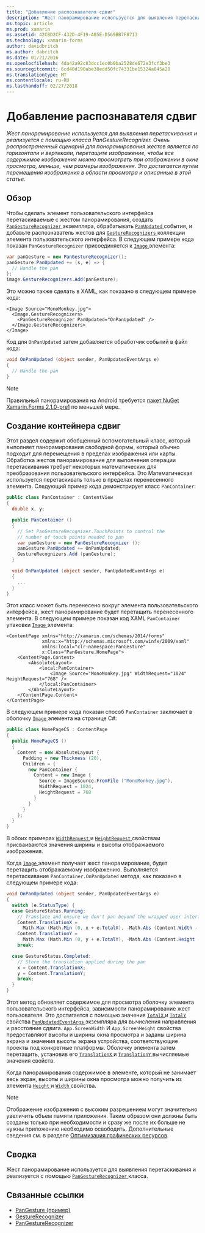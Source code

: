 ```yaml
---
title: "Добавление распознавателя сдвиг"
description: "Жест панорамирование используется для выявления перетаскивания и реализуется с помощью класса PanGestureRecognizer. Очень распространенный сценарий для панорамирования жестов является по горизонтали и вертикали, перетащите изображение, чтобы все содержимое изображения можно просмотреть при отображении в окне просмотра, меньше, чем размеры изображения. Это достигается путем перемещения изображения в области просмотра и описанные в этой статье."
ms.topic: article
ms.prod: xamarin
ms.assetid: 42CBD2CF-432D-4F19-A05E-D569BB7F8713
ms.technology: xamarin-forms
author: davidbritch
ms.author: dabritch
ms.date: 01/21/2016
ms.openlocfilehash: 4da42a92c83dcc1ec0b0ba2528de672e3fcf3be3
ms.sourcegitcommit: 6cd40d190abe38edd50fc74331be15324a845a28
ms.translationtype: MT
ms.contentlocale: ru-RU
ms.lasthandoff: 02/27/2018
---
```

# <a name="adding-a-pan-gesture-recognizer"></a>Добавление распознавателя сдвиг

_Жест панорамирование используется для выявления перетаскивания и реализуется с помощью класса PanGestureRecognizer. Очень распространенный сценарий для панорамирования жестов является по горизонтали и вертикали, перетащите изображение, чтобы все содержимое изображения можно просмотреть при отображении в окне просмотра, меньше, чем размеры изображения. Это достигается путем перемещения изображения в области просмотра и описанные в этой статье._

## <a name="overview"></a>Обзор

Чтобы сделать элемент пользовательского интерфейса перетаскиваемые с жестом панорамирования, создать [ `PanGestureRecognizer` ](https://developer.xamarin.com/api/type/Xamarin.Forms.PanGestureRecognizer/) экземпляра, обрабатывать [ `PanUpdated` ](https://developer.xamarin.com/api/event/Xamarin.Forms.PanGestureRecognizer.PanUpdated/) события, и добавьте распознаватель жестов для [ `GestureRecognizers` ](https://developer.xamarin.com/api/property/Xamarin.Forms.View.GestureRecognizers/) коллекции элемента пользовательского интерфейса. В следующем примере кода показан `PanGestureRecognizer` присоединяется к [ `Image` ](https://developer.xamarin.com/api/type/Xamarin.Forms.Image/) элемента:

```csharp
var panGesture = new PanGestureRecognizer();
panGesture.PanUpdated += (s, e) => {
  // Handle the pan
};
image.GestureRecognizers.Add(panGesture);
```

Это можно также сделать в XAML, как показано в следующем примере кода:

```xaml
<Image Source="MonoMonkey.jpg">
  <Image.GestureRecognizers>
    <PanGestureRecognizer PanUpdated="OnPanUpdated" />
  </Image.GestureRecognizers>
</Image>
```

Код для `OnPanUpdated` затем добавляется обработчик событий в файл кода:

```csharp
void OnPanUpdated (object sender, PanUpdatedEventArgs e)
{
  // Handle the pan
}
```

> [!NOTE]
> Правильный панорамирования на Android требуется [пакет NuGet Xamarin.Forms 2.1.0-pre1](https://www.nuget.org/packages/Xamarin.Forms/2.1.0.6501-pre1) по меньшей мере.

## <a name="creating-a-pan-container"></a>Создание контейнера сдвиг

Этот раздел содержит обобщенный вспомогательный класс, который выполняет панорамирования свободной формы, который обычно подходит для перемещения в пределах изображения или карты. Обработка жестов панорамирование для выполнения операции перетаскивания требует некоторых математических для преобразования пользовательского интерфейса. Это Математическая используется перетаскивать только в пределах перенесенного элемента. Следующий пример кода демонстрирует класс `PanContainer`:

```csharp
public class PanContainer : ContentView
{
  double x, y;

  public PanContainer ()
  {
    // Set PanGestureRecognizer.TouchPoints to control the
    // number of touch points needed to pan
    var panGesture = new PanGestureRecognizer ();
    panGesture.PanUpdated += OnPanUpdated;
    GestureRecognizers.Add (panGesture);
  }

  void OnPanUpdated (object sender, PanUpdatedEventArgs e)
  {
    ...
  }
}
```

Этот класс может быть перенесено вокруг элемента пользовательского интерфейса, жест панорамирование будет перетащить перенесенного элемента. В следующем примере показан код XAML `PanContainer` упаковки [ `Image` ](https://developer.xamarin.com/api/type/Xamarin.Forms.Image/) элемента:

```xaml
<ContentPage xmlns="http://xamarin.com/schemas/2014/forms"
             xmlns:x="http://schemas.microsoft.com/winfx/2009/xaml"
             xmlns:local="clr-namespace:PanGesture"
             x:Class="PanGesture.HomePage">
    <ContentPage.Content>
        <AbsoluteLayout>
            <local:PanContainer>
                <Image Source="MonoMonkey.jpg" WidthRequest="1024" HeightRequest="768" />
            </local:PanContainer>
        </AbsoluteLayout>
    </ContentPage.Content>
</ContentPage>
```

В следующем примере кода показан способ `PanContainer` заключает в оболочку [ `Image` ](https://developer.xamarin.com/api/type/Xamarin.Forms.Image/) элемента на странице C#:

```csharp
public class HomePageCS : ContentPage
{
  public HomePageCS ()
  {
    Content = new AbsoluteLayout {
      Padding = new Thickness (20),
      Children = {
        new PanContainer {
          Content = new Image {
            Source = ImageSource.FromFile ("MonoMonkey.jpg"),
            WidthRequest = 1024,
            HeightRequest = 768
          }
        }
      }
    };
  }
}
```

В обоих примерах [ `WidthRequest` ](https://developer.xamarin.com/api/property/Xamarin.Forms.VisualElement.WidthRequest/) и [ `HeightRequest` ](https://developer.xamarin.com/api/property/Xamarin.Forms.VisualElement.HeightRequest/) свойствам присваиваются значения ширины и высоты отображаемого изображения.

Когда [ `Image` ](https://developer.xamarin.com/api/type/Xamarin.Forms.Image/) элемент получает жест панорамирование, будет перетащить отображаемому изображению. Выполняется перетаскивание `PanContainer.OnPanUpdated` метода, как показано в следующем примере кода:

```csharp
void OnPanUpdated (object sender, PanUpdatedEventArgs e)
{
  switch (e.StatusType) {
  case GestureStatus.Running:
    // Translate and ensure we don't pan beyond the wrapped user interface element bounds.
    Content.TranslationX =
      Math.Max (Math.Min (0, x + e.TotalX), -Math.Abs (Content.Width - App.ScreenWidth));
    Content.TranslationY =
      Math.Max (Math.Min (0, y + e.TotalY), -Math.Abs (Content.Height - App.ScreenHeight));
    break;

  case GestureStatus.Completed:
    // Store the translation applied during the pan
    x = Content.TranslationX;
    y = Content.TranslationY;
    break;
  }
}
```

Этот метод обновляет содержимое для просмотра оболочку элемента пользовательского интерфейса, зависимости панорамирование жест пользователя. Это достигается с помощью значения [ `TotalX` ](https://developer.xamarin.com/api/property/Xamarin.Forms.PanUpdatedEventArgs.TotalX/) и [ `TotalY` ](https://developer.xamarin.com/api/property/Xamarin.Forms.PanUpdatedEventArgs.TotalY/) свойства [ `PanUpdatedEventArgs` ](https://developer.xamarin.com/api/type/Xamarin.Forms.PanUpdatedEventArgs/) экземпляра для вычисления направления и расстояние сдвига. `App.ScreenWidth` И `App.ScreenHeight` свойства предоставляют высоты и ширины окна просмотра и заданы ширина экрана и значения высоты экрана устройства, соответствующие проекты под конкретные платформы. Оболочку элемента затем перетащить, установив его [ `TranslationX` ](https://developer.xamarin.com/api/property/Xamarin.Forms.VisualElement.TranslationX/) и [ `TranslationY` ](https://developer.xamarin.com/api/property/Xamarin.Forms.VisualElement.TranslationY/) вычисляемые значения свойств.

Когда панорамирования содержимое в элементе, который не занимает весь экран, высоты и ширины окна просмотра можно получить из элемента [ `Height` ](https://developer.xamarin.com/api/property/Xamarin.Forms.VisualElement.Height/) и [ `Width` ](https://developer.xamarin.com/api/property/Xamarin.Forms.VisualElement.Width/) свойства.

> [!NOTE]
> Отображение изображения с высоким разрешением могут значительно увеличить объем памяти приложения. Таким образом они должны быть созданы только при необходимости и сразу же после их больше не нужны приложению необходимо освободить. Дополнительные сведения см. в разделе [Оптимизация графических ресурсов](~/xamarin-forms/deploy-test/performance.md#optimizeimages).

## <a name="summary"></a>Сводка

Жест панорамирование используется для выявления перетаскивания и реализуется с помощью [ `PanGestureRecognizer` ](https://developer.xamarin.com/api/type/Xamarin.Forms.PanGestureRecognizer/) класса.



## <a name="related-links"></a>Связанные ссылки

- [PanGesture (пример)](https://developer.xamarin.com/samples/xamarin-forms/WorkingWithGestures/PanGesture/)
- [GestureRecognizer](https://developer.xamarin.com/api/type/Xamarin.Forms.GestureRecognizer/)
- [PanGestureRecognizer](https://developer.xamarin.com/api/type/Xamarin.Forms.PanGestureRecognizer/)
